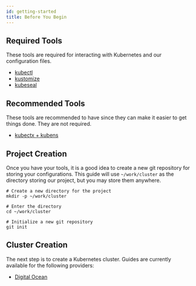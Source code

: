 ```yaml
---
id: getting-started
title: Before You Begin
---
```


## Required Tools

These tools are required for interacting with Kubernetes and our configuration files.

* [kubectl](https://kubernetes.io/docs/tasks/tools/install-kubectl/)
* [kustomize](https://github.com/kubernetes-sigs/kustomize)
* [kubeseal](https://github.com/bitnami-labs/sealed-secrets)

## Recommended Tools

These tools are recommended to have since they can make it easier to get things done.
They are not required.

* [kubectx + kubens](https://github.com/ahmetb/kubectx)

## Project Creation

Once you have your tools, it is a good idea to create a new git repository for storing
your configurations. This guide will use `~/work/cluster` as the directory storing
our project, but you may store them anywhere.

```shell
# Create a new directory for the project
mkdir -p ~/work/cluster

# Enter the directory
cd ~/work/cluster

# Initialize a new git repository
git init
```

## Cluster Creation

The next step is to create a Kubernetes cluster. Guides are currently available for the
following providers:

* [Digital Ocean](./getting-started/digitalocean.md)
